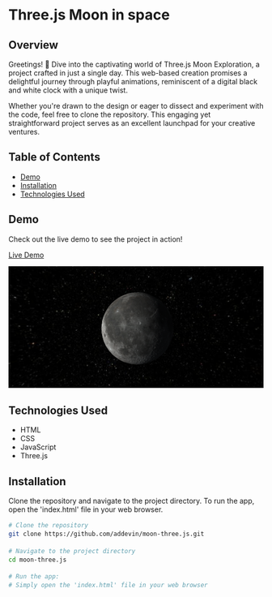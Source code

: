 # Three.js Moon in space

## Overview

Greetings! 👋 Dive into the captivating world of Three.js Moon Exploration, a project crafted in just a single day. This web-based creation promises a delightful journey through playful animations, reminiscent of a digital black and white clock with a unique twist.

Whether you're drawn to the design or eager to dissect and experiment with the code, feel free to clone the repository. This engaging yet straightforward project serves as an excellent launchpad for your creative ventures.




## Table of Contents

- [Demo](#demo)
- [Installation](#installation)
- [Technologies Used](#technologies-used)


## Demo

Check out the live demo to see the project in action!

[Live Demo](https://addevin.github.io/moon-three.js/)

![Demo](./assets/preview.png)

## Technologies Used

- HTML
- CSS
- JavaScript
- Three.js


## Installation

Clone the repository and navigate to the project directory. To run the app, open the 'index.html' file in your web browser.

```bash
# Clone the repository
git clone https://github.com/addevin/moon-three.js.git

# Navigate to the project directory
cd moon-three.js

# Run the app:
# Simply open the 'index.html' file in your web browser
```

